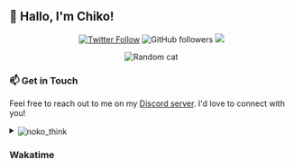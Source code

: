 ## 👋 Hallo, I'm Chiko!

<div align="center">

[![Twitter Follow](https://img.shields.io/twitter/follow/chikoxq?label=Follow)](https://twitter.com/intent/follow?screen_name=chikoxq)
![GitHub followers](https://img.shields.io/github/followers/chikof?label=Follow&style=social)
![](https://komarev.com/ghpvc/?username=chikof&color=blue)

</div>

<a href="https://cataas.com">
<img src="https://cataas.com/cat?type=square" align="right" width="300"alt="Random cat">
</a>

<div><picture><img src="https://raw.githubusercontent.com/carbon-language/carbon-lang/refs/heads/trunk/docs/images/bumper.png" alt=""></picture></div>

### 📫 Get in Touch
Feel free to reach out to me on my [Discord server](https://discord.gg/sejc7TnX6N). I'd love to connect with you!

<details>
<summary>
<img src="https://cdn3.emoji.gg/emojis/64203-noko-think.png" width="35px" height="35px" alt="noko_think" align="center">

### Wakatime
</summary>

<!--START_SECTION:waka-->
![Code Time](http://img.shields.io/badge/Code%20Time-2%2C289%20hrs%2027%20mins-blue)

![Profile Views](http://img.shields.io/badge/Profile%20Views-10-blue)

![Lines of code](https://img.shields.io/badge/From%20Hello%20World%20I%27ve%20Written-9.3%20million%20lines%20of%20code-blue)

**🐱 My GitHub Data** 

> 📦 65.8 kB Used in GitHub's Storage 
 > 
> 💼 Opted to Hire
 > 
> 📜 36 Public Repositories 
 > 
> 🔑 30 Private Repositories 
 > 
**I'm a Night 🦉** 

```text
🌞 Morning                919 commits         █░░░░░░░░░░░░░░░░░░░░░░░░   05.26 % 
🌆 Daytime                5523 commits        ████████░░░░░░░░░░░░░░░░░   31.63 % 
🌃 Evening                8169 commits        ████████████░░░░░░░░░░░░░   46.79 % 
🌙 Night                  2849 commits        ████░░░░░░░░░░░░░░░░░░░░░   16.32 % 
```
📅 **I'm Most Productive on Sunday** 

```text
Monday                   1993 commits        ███░░░░░░░░░░░░░░░░░░░░░░   11.41 % 
Tuesday                  1230 commits        ██░░░░░░░░░░░░░░░░░░░░░░░   07.04 % 
Wednesday                2465 commits        ████░░░░░░░░░░░░░░░░░░░░░   14.12 % 
Thursday                 2511 commits        ████░░░░░░░░░░░░░░░░░░░░░   14.38 % 
Friday                   3327 commits        █████░░░░░░░░░░░░░░░░░░░░   19.05 % 
Saturday                 2325 commits        ███░░░░░░░░░░░░░░░░░░░░░░   13.32 % 
Sunday                   3609 commits        █████░░░░░░░░░░░░░░░░░░░░   20.67 % 
```


📊 **This Week I Spent My Time On** 

```text
🕑︎ Time Zone: Europe/London

💬 Programming Languages: 
Rust                     4 hrs 38 mins       ██████████████░░░░░░░░░░░   54.13 % 
TypeScript               2 hrs 6 mins        ██████░░░░░░░░░░░░░░░░░░░   24.56 % 
YAML                     39 mins             ██░░░░░░░░░░░░░░░░░░░░░░░   07.69 % 
Nix                      18 mins             █░░░░░░░░░░░░░░░░░░░░░░░░   03.64 % 
Bash                     16 mins             █░░░░░░░░░░░░░░░░░░░░░░░░   03.21 % 

🔥 Editors: 
Neovim                   8 hrs 34 mins       █████████████████████████   100.00 % 

💻 Operating System: 
Linux                    8 hrs 34 mins       █████████████████████████   100.00 % 
```

**I Mostly Code in TypeScript** 

```text
TypeScript               32 repos            ██████████░░░░░░░░░░░░░░░   41.56 % 
Rust                     28 repos            █████████░░░░░░░░░░░░░░░░   36.36 % 
Lua                      3 repos             █░░░░░░░░░░░░░░░░░░░░░░░░   03.90 % 
Nix                      3 repos             █░░░░░░░░░░░░░░░░░░░░░░░░   03.90 % 
Python                   3 repos             █░░░░░░░░░░░░░░░░░░░░░░░░   03.90 % 
```




 Last Updated on 08/05/2025 01:09:05 UTC
<!--END_SECTION:waka-->

</details>

<!--
<p align="center">
     <a href="https://discord.gg/HhybNhchcC"><img src="https://invidget.switchblade.xyz/sejc7TnX6N" align="center" ><a>
</p> 
-->
